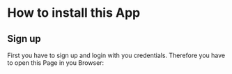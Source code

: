 # How to install this App

## Sign up

First you have to sign up and login with you credentials. Therefore you have to open this Page in you Browser: 
